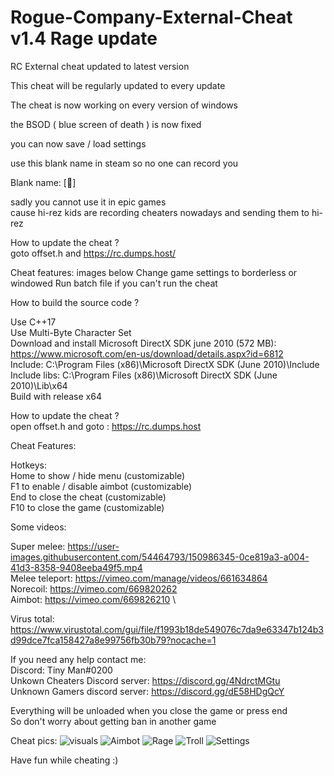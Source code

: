 # Rogue-Company-External-Cheat v1.4 Rage update

RC External cheat updated to latest version

This cheat will be regularly updated to every update

The cheat is now working on every version of windows

the BSOD ( blue screen of death ) is now fixed

you can now save / load settings

use this blank name in steam so no one can record you

Blank name: [᲼]

sadly you cannot use it in epic games
\
cause hi-rez kids are recording cheaters nowadays and sending them to hi-rez

How to update the cheat ?
\
goto offset.h and https://rc.dumps.host/

Cheat features: images below
Change game settings to borderless or windowed
Run batch file if you can't run the cheat

How to build the source code ?


Use C++17
\
Use Multi-Byte Character Set
\
Download and install Microsoft DirectX SDK june 2010 (572 MB):
\
https://www.microsoft.com/en-us/download/details.aspx?id=6812
\
Include: C:\Program Files (x86)\Microsoft DirectX SDK (June 2010)\Include
\
Include libs: C:\Program Files (x86)\Microsoft DirectX SDK (June 2010)\Lib\x64
\
Build with release x64

How to update the cheat ?
\
open offset.h and goto : https://rc.dumps.host

Cheat Features:

Hotkeys:
\
Home to show / hide menu (customizable)
\
F1 to enable / disable aimbot (customizable)
\
End to close the cheat (customizable)
\
F10 to close the game (customizable)

Some videos:

Super melee: https://user-images.githubusercontent.com/54464793/150986345-0ce819a3-a004-41d3-8358-9408eeba49f5.mp4
\
Melee teleport: https://vimeo.com/manage/videos/661634864
\
Norecoil: https://vimeo.com/669820262
\
Aimbot: https://vimeo.com/669826210
\

Virus total: https://www.virustotal.com/gui/file/f1993b18de549076c7da9e63347b124b3d99dce7fca158427a8e99756fb30b79?nocache=1

If you need any help contact me:
\
Discord: Tiny Man#0200
\
Unkown Cheaters Discord server: https://discord.gg/4NdrctMGtu
\
Unknown Gamers discord server: https://discord.gg/dE58HDgQcY

Everything will be unloaded when you close the game or press end
\
So don't worry about getting ban in another game

Cheat pics:
![visuals](https://user-images.githubusercontent.com/54464793/156117912-ae304185-0fb4-481a-8616-26553ae22fce.png)
![Aimbot](https://user-images.githubusercontent.com/54464793/156117982-c67bacc0-38d0-44fa-b429-dddcb6b83eb2.png)
![Rage](https://user-images.githubusercontent.com/54464793/156117990-819d337d-7c72-4320-b2a8-c792e37d72d7.png)
![Troll](https://user-images.githubusercontent.com/54464793/156117996-37b32cdf-2675-4854-bb49-3386d9e492ac.png)
![Settings](https://user-images.githubusercontent.com/54464793/156118001-46360745-dbc1-40d8-a82f-052cd1e0a0fa.png)

Have fun while cheating :)

